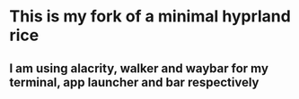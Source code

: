 # This is my fork of a minimal hyprland rice

## I am using alacrity, walker and waybar for my terminal, app launcher and bar respectively
